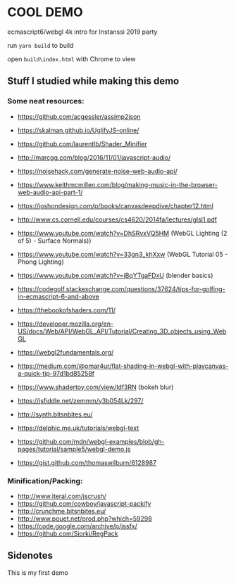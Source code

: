 # COOL DEMO

ecmascript6/webgl 4k intro for Instanssi 2019 party

run `yarn build` to build

open `build\index.html` with Chrome to view


## Stuff I studied while making this demo

### Some neat resources:

* https://github.com/acgessler/assimp2json
* https://skalman.github.io/UglifyJS-online/
* https://github.com/laurentlb/Shader_Minifier
* http://marcgg.com/blog/2016/11/01/javascript-audio/
* https://noisehack.com/generate-noise-web-audio-api/
* https://www.keithmcmillen.com/blog/making-music-in-the-browser-web-audio-api-part-1/
* https://joshondesign.com/p/books/canvasdeepdive/chapter12.html
* http://www.cs.cornell.edu/courses/cs4620/2014fa/lectures/glsl1.pdf
* https://www.youtube.com/watch?v=DhSRvxVQ5HM (WebGL Lighting (2 of 5) - Surface Normals))
* https://www.youtube.com/watch?v=33gn3_khXxw (WebGL Tutorial 05 - Phong Lighting)
* https://www.youtube.com/watch?v=jBqYTgaFDxU (blender basics)
* https://codegolf.stackexchange.com/questions/37624/tips-for-golfing-in-ecmascript-6-and-above
* https://thebookofshaders.com/11/
* https://developer.mozilla.org/en-US/docs/Web/API/WebGL_API/Tutorial/Creating_3D_objects_using_WebGL
* https://webgl2fundamentals.org/

* https://medium.com/@omar4ur/flat-shading-in-webgl-with-playcanvas-a-quick-tip-97d1bd85258f
* https://www.shadertoy.com/view/ldf3RN (bokeh blur)
* https://jsfiddle.net/zemmm/y3b054Lk/297/
* http://synth.bitsnbites.eu/
* https://delphic.me.uk/tutorials/webgl-text
* https://github.com/mdn/webgl-examples/blob/gh-pages/tutorial/sample5/webgl-demo.js
* https://gist.github.com/thomaswilburn/6128987

### Minification/Packing:

* http://www.iteral.com/jscrush/
* https://github.com/cowboy/javascript-packify
* http://crunchme.bitsnbites.eu/
* http://www.pouet.net/prod.php?which=59298
* https://code.google.com/archive/p/jssfx/
* https://github.com/Siorki/RegPack

## Sidenotes

This is my first demo
